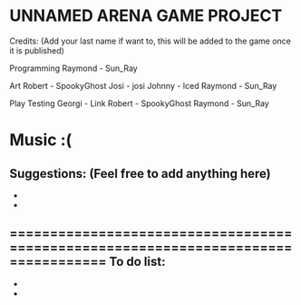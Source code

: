 UNNAMED ARENA GAME PROJECT
===================================================================================
Credits: (Add your last name if want to, this will be added to the game once it is published)

Programming
  Raymond - Sun_Ray

Art
  Robert - SpookyGhost
  Josi - josi
  Johnny - Iced
  Raymond - Sun_Ray

Play Testing
  Georgi - Link
  Robert - SpookyGhost
  Raymond - Sun_Ray
  
Music
  :(
==================================================================================
Suggestions: (Feel free to add anything here)
-
-
-
==================================================================================
To do list:
-
-
-
